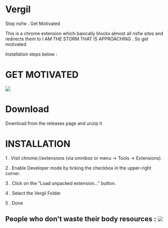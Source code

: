 # Vergil
Stop nsfw . Get Motivated

This is a chrome extension which basically blocks almost all nsfw sites and redirects them to I AM THE STORM THAT IS APPROACHING . So get motivated

Installation steps below :


# GET MOTIVATED
<img src = "https://smashboards.com/attachments/vergil-motivated-png.210140/">

# Download

Download from the releases page and unzip it

# INSTALLATION

1 . Visit chrome://extensions (via omnibox or menu -> Tools -> Extensions).

2 . Enable Developer mode by ticking the checkbox in the upper-right corner.

3 . Click on the "Load unpacked extension..." button.

4 . Select the Vergil Folder

5 . Done


## People who don't waste their body resources : <img src = "https://media.tenor.com/images/f441bf4d6a7e6329981220844d3b22f7/tenor.gif">


